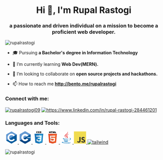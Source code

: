 <h1 align="center">Hi 👋, I'm Rupal Rastogi</h1>
<h3 align="center">a passionate and driven individual on a mission to become a proficient web developer.</h3>

<p align="left"> <img src="https://komarev.com/ghpvc/?username=rupalrastogi&label=Profile%20views&color=0e75b6&style=flat" alt="rupalrastogi" /> </p>

- 🎓 Pursuing **a Bachelor's degree in Information Technology**

- 🌱 I’m currently learning **Web Dev(MERN).**

- 👯 I’m looking to collaborate on **open source projects and hackathons.**

- 📫 How to reach me **http://bento.me/rupalrastogi**

<h3 align="left">Connect with me:</h3>
<p align="left">
<a href="https://twitter.com/rupalrastogi09" target="blank"><img align="center" src="https://raw.githubusercontent.com/rahuldkjain/github-profile-readme-generator/master/src/images/icons/Social/twitter.svg" alt="rupalrastogi09" height="30" width="40" /></a>
<a href="https://linkedin.com/in/https://www.linkedin.com/in/rupal-rastogi-284461201" target="blank"><img align="center" src="https://raw.githubusercontent.com/rahuldkjain/github-profile-readme-generator/master/src/images/icons/Social/linked-in-alt.svg" alt="https://www.linkedin.com/in/rupal-rastogi-284461201" height="30" width="40" /></a>
</p>

<h3 align="left">Languages and Tools:</h3>
<p align="left"> <a href="https://www.cprogramming.com/" target="_blank" rel="noreferrer"> <img src="https://raw.githubusercontent.com/devicons/devicon/master/icons/c/c-original.svg" alt="c" width="40" height="40"/> </a> <a href="https://www.w3schools.com/cpp/" target="_blank" rel="noreferrer"> <img src="https://raw.githubusercontent.com/devicons/devicon/master/icons/cplusplus/cplusplus-original.svg" alt="cplusplus" width="40" height="40"/> </a> <a href="https://www.w3schools.com/css/" target="_blank" rel="noreferrer"> <img src="https://raw.githubusercontent.com/devicons/devicon/master/icons/css3/css3-original-wordmark.svg" alt="css3" width="40" height="40"/> </a> <a href="https://www.w3.org/html/" target="_blank" rel="noreferrer"> <img src="https://raw.githubusercontent.com/devicons/devicon/master/icons/html5/html5-original-wordmark.svg" alt="html5" width="40" height="40"/> </a> <a href="https://www.java.com" target="_blank" rel="noreferrer"> <img src="https://raw.githubusercontent.com/devicons/devicon/master/icons/java/java-original.svg" alt="java" width="40" height="40"/> </a> <a href="https://developer.mozilla.org/en-US/docs/Web/JavaScript" target="_blank" rel="noreferrer"> <img src="https://raw.githubusercontent.com/devicons/devicon/master/icons/javascript/javascript-original.svg" alt="javascript" width="40" height="40"/> </a> <a href="https://tailwindcss.com/" target="_blank" rel="noreferrer"> <img src="https://www.vectorlogo.zone/logos/tailwindcss/tailwindcss-icon.svg" alt="tailwind" width="40" height="40"/> </a> </p>

<p><img align="center" src="https://github-readme-streak-stats.herokuapp.com/?user=rupalrastogi&" alt="rupalrastogi" /></p>




